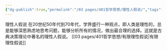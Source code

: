 ```yaml
---
{"dg-publish":true,"permalink":"/03 pages/401哲学思想/理性人假说/","tags":["哲学"],"created":"2024-11-30T20:58:43.613+08:00","updated":"2025-03-02T20:45:02.143+08:00"}
---
```


理性人假说
在20世纪50年代到70年代，学界盛行一种观点，即人类是理性的，总是能够深思熟虑地思考问题，能够分析所有的情况，做出最合理的选择。这就是古典决策理论中著名的理性人假说。
[[03 pages/401哲学思想/有限理性假说\|有限理性假说]]
